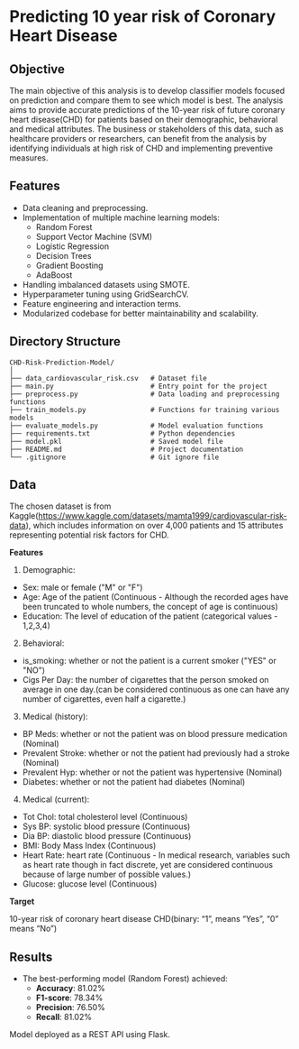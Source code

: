 # Predicting 10 year risk of Coronary Heart Disease

## Objective
The main objective of this analysis is to develop classifier models focused on prediction and compare them to see which model is best. The analysis aims to provide accurate predictions of the 10-year risk of future coronary heart disease(CHD) for patients
based on their demographic, behavioral and medical attributes. The business or stakeholders of this data, such as healthcare providers or researchers, can benefit from the analysis by identifying individuals at high risk of CHD and implementing preventive 
measures.

## Features

- Data cleaning and preprocessing.
- Implementation of multiple machine learning models:
  - Random Forest
  - Support Vector Machine (SVM)
  - Logistic Regression
  - Decision Trees
  - Gradient Boosting
  - AdaBoost
- Handling imbalanced datasets using SMOTE.
- Hyperparameter tuning using GridSearchCV.
- Feature engineering and interaction terms.
- Modularized codebase for better maintainability and scalability.

## Directory Structure

```
CHD-Risk-Prediction-Model/
│
├── data_cardiovascular_risk.csv   # Dataset file
├── main.py                        # Entry point for the project
├── preprocess.py                  # Data loading and preprocessing functions
├── train_models.py                # Functions for training various models
├── evaluate_models.py             # Model evaluation functions
├── requirements.txt               # Python dependencies
├── model.pkl                      # Saved model file
├── README.md                      # Project documentation
└── .gitignore                     # Git ignore file
```

## Data
The chosen dataset is from Kaggle(https://www.kaggle.com/datasets/mamta1999/cardiovascular-risk-data), which includes information on over 4,000 patients and 15 attributes representing potential risk factors for CHD.

**Features**

1. Demographic:
- Sex: male or female ("M" or "F")
- Age: Age of the patient (Continuous - Although the recorded ages have been truncated to whole numbers, the concept of age is continuous)
- Education: The level of education of the patient (categorical values - 1,2,3,4)

2. Behavioral:
- is_smoking: whether or not the patient is a current smoker ("YES" or "NO")
- Cigs Per Day: the number of cigarettes that the person smoked on average in one day.(can be considered continuous as one can have any number of cigarettes, even half a cigarette.)

3. Medical (history):
- BP Meds: whether or not the patient was on blood pressure medication (Nominal)
- Prevalent Stroke: whether or not the patient had previously had a stroke (Nominal)
- Prevalent Hyp: whether or not the patient was hypertensive (Nominal)
- Diabetes: whether or not the patient had diabetes (Nominal)

4. Medical (current):
- Tot Chol: total cholesterol level (Continuous)
- Sys BP: systolic blood pressure (Continuous)
- Dia BP: diastolic blood pressure (Continuous)
- BMI: Body Mass Index (Continuous)
- Heart Rate: heart rate (Continuous - In medical research, variables such as heart rate though in fact discrete, yet are considered continuous because of large number of possible values.)
- Glucose: glucose level (Continuous)

**Target**

10-year risk of coronary heart disease CHD(binary: “1”, means “Yes”, “0” means “No”)

## Results

- The best-performing model (Random Forest) achieved:
  - **Accuracy**: 81.02%
  - **F1-score**: 78.34%
  - **Precision**: 76.50%
  - **Recall**: 81.02%

Model deployed as a REST API using Flask.
